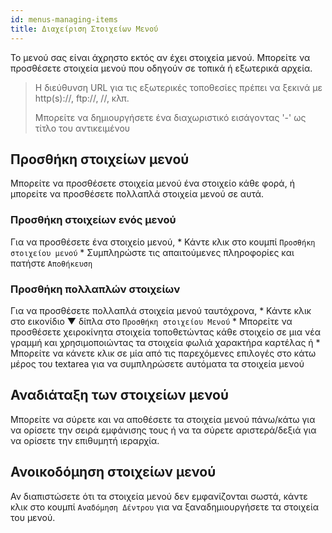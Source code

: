 ```yaml
---
id: menus-managing-items
title: Διαχείριση Στοιχείων Μενού
---
```


Το μενού σας είναι άχρηστο εκτός αν έχει στοιχεία μενού. Μπορείτε να προσθέσετε στοιχεία μενού που οδηγούν σε τοπικά ή εξωτερικά αρχεία.

> Η διεύθυνση URL για τις εξωτερικές τοποθεσίες πρέπει να ξεκινά με http(s)://, ftp://, //, κλπ.
> 
> Μπορείτε να δημιουργήσετε ένα διαχωριστικό εισάγοντας '-' ως τίτλο του αντικειμένου

## Προσθήκη στοιχείων μενού

Μπορείτε να προσθέσετε στοιχεία μενού ένα στοιχείο κάθε φορά, ή μπορείτε να προσθέσετε πολλαπλά στοιχεία μενού σε αυτά.

### Προσθήκη στοιχείων ενός μενού

Για να προσθέσετε ένα στοιχείο μενού, * Κάντε κλικ στο κουμπί `Προσθήκη στοιχείου μενού` * Συμπληρώστε τις απαιτούμενες πληροφορίες και πατήστε `Αποθήκευση`

### Προσθήκη πολλαπλών στοιχείων

Για να προσθέσετε πολλαπλά στοιχεία μενού ταυτόχρονα, * Κάντε κλικ στο εικονίδιο ▼ δίπλα στο `Προσθήκη στοιχείου Μενού` * Μπορείτε να προσθέσετε χειροκίνητα στοιχεία τοποθετώντας κάθε στοιχείο σε μια νέα γραμμή και χρησιμοποιώντας τα στοιχεία φωλιά χαρακτήρα καρτέλας ή * Μπορείτε να κάνετε κλικ σε μία από τις παρεχόμενες επιλογές στο κάτω μέρος του textarea για να συμπληρώσετε αυτόματα τα στοιχεία μενού

## Αναδιάταξη των στοιχείων μενού

Μπορείτε να σύρετε και να αποθέσετε τα στοιχεία μενού πάνω/κάτω για να ορίσετε την σειρά εμφάνισης τους ή να τα σύρετε αριστερά/δεξιά για να ορίσετε την επιθυμητή ιεραρχία.

## Ανοικοδόμηση στοιχείων μενού

Αν διαπιστώσετε ότι τα στοιχεία μενού δεν εμφανίζονται σωστά, κάντε κλικ στο κουμπί `Αναδόμηση Δέντρου` για να ξαναδημιουργήσετε τα στοιχεία του μενού.
